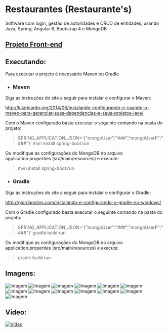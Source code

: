# Restaurantes (Restaurante's)

Software com login, gestão de autoridades e CRUD de entidades, usando Java, Spring, Angular 8, Bootstrap 4 e MongoDB

## [Projeto Front-end](https://github.com/caiocampos/restaurantes-app)

## Executando:

Para executar o projeto é necessário Maven ou Gradle

* ### Maven

Siga as instruções do site a seguir para instalar e configurar o Maven:

http://luizricardo.org/2014/06/instalando-configurando-e-usando-o-maven-para-gerenciar-suas-dependencias-e-seus-projetos-java/

Com o Maven configurado basta executar o seguinte comando na pasta do projeto:

> SPRING_APPLICATION_JSON='{"mongoUser":"###","mongoUserP":"###"}' mvn install spring-boot:run

Ou modifique as configurações do MongoDB no arquivo application.properties (src/main/resources) e execute:

>  mvn install spring-boot:run

* ### Gradle

Siga as instruções do site a seguir para instalar e configurar o Gradle:

http://giordanolins.com/instalando-e-configurando-o-gradle-no-windows/

Com o Gradle configurado basta executar o seguinte comando na pasta do projeto:

> SPRING_APPLICATION_JSON='{"mongoUser":"###","mongoUserP":"###"}' gradle build run

Ou modifique as configurações do MongoDB no arquivo application.properties (src/main/resources) e execute:

> gradle build run

## Imagens:

![Imagem](https://image.ibb.co/h0xKdc/1.png)
![Imagem](https://image.ibb.co/cLskJc/2.png)
![Imagem](https://image.ibb.co/bMDEBx/3.png)
![Imagem](https://image.ibb.co/kbpAjH/4.png)
![Imagem](https://image.ibb.co/fbjXyc/5.png)
![Imagem](https://image.ibb.co/mREAjH/6.png)
![Imagem](https://image.ibb.co/d70SWx/7.png)
![Imagem](https://image.ibb.co/dH2Kdc/8.png)
![Imagem](https://image.ibb.co/fVquBx/9.png)
![Imagem](https://image.ibb.co/nLKXyc/10.png)
![Imagem](https://image.ibb.co/goM1rx/11.png)
![Imagem](https://image.ibb.co/imPMrx/12.png)
![Imagem](https://image.ibb.co/nu5SWx/13.png)

## Vídeo:

[![Vídeo](https://img.youtube.com/vi/7vCkjK5-W7Q/0.jpg)](https://www.youtube.com/watch?v=7vCkjK5-W7Q)
